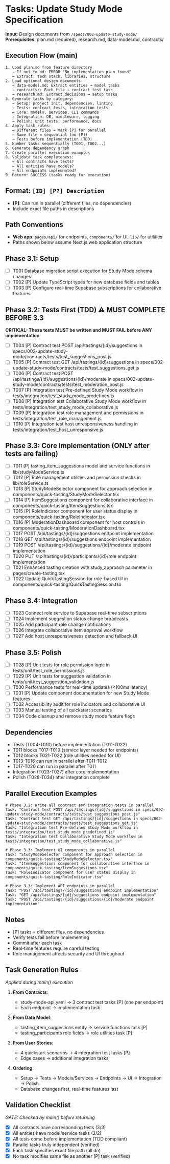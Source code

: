 # Tasks: Update Study Mode Specification

**Input**: Design documents from `/specs/002-update-study-mode/`
**Prerequisites**: plan.md (required), research.md, data-model.md, contracts/

## Execution Flow (main)
```
1. Load plan.md from feature directory
   → If not found: ERROR "No implementation plan found"
   → Extract: tech stack, libraries, structure
2. Load optional design documents:
   → data-model.md: Extract entities → model tasks
   → contracts/: Each file → contract test task
   → research.md: Extract decisions → setup tasks
3. Generate tasks by category:
   → Setup: project init, dependencies, linting
   → Tests: contract tests, integration tests
   → Core: models, services, CLI commands
   → Integration: DB, middleware, logging
   → Polish: unit tests, performance, docs
4. Apply task rules:
   → Different files = mark [P] for parallel
   → Same file = sequential (no [P])
   → Tests before implementation (TDD)
5. Number tasks sequentially (T001, T002...)
6. Generate dependency graph
7. Create parallel execution examples
8. Validate task completeness:
   → All contracts have tests?
   → All entities have models?
   → All endpoints implemented?
9. Return: SUCCESS (tasks ready for execution)
```

## Format: `[ID] [P?] Description`
- **[P]**: Can run in parallel (different files, no dependencies)
- Include exact file paths in descriptions

## Path Conventions
- **Web app**: `pages/api/` for endpoints, `components/` for UI, `lib/` for utilities
- Paths shown below assume Next.js web application structure

## Phase 3.1: Setup
- [ ] T001 Database migration script execution for Study Mode schema changes
- [ ] T002 [P] Update TypeScript types for new database fields and tables
- [ ] T003 [P] Configure real-time Supabase subscriptions for collaborative features

## Phase 3.2: Tests First (TDD) ⚠️ MUST COMPLETE BEFORE 3.3
**CRITICAL: These tests MUST be written and MUST FAIL before ANY implementation**
- [ ] T004 [P] Contract test POST /api/tastings/{id}/suggestions in specs/002-update-study-mode/contracts/tests/test_suggestions_post.js
- [ ] T005 [P] Contract test GET /api/tastings/{id}/suggestions in specs/002-update-study-mode/contracts/tests/test_suggestions_get.js
- [ ] T006 [P] Contract test POST /api/tastings/{id}/suggestions/{id}/moderate in specs/002-update-study-mode/contracts/tests/test_moderation_post.js
- [ ] T007 [P] Integration test Pre-defined Study Mode workflow in tests/integration/test_study_mode_predefined.js
- [ ] T008 [P] Integration test Collaborative Study Mode workflow in tests/integration/test_study_mode_collaborative.js
- [ ] T009 [P] Integration test role management and permissions in tests/integration/test_role_management.js
- [ ] T010 [P] Integration test host unresponsiveness handling in tests/integration/test_host_unresponsive.js

## Phase 3.3: Core Implementation (ONLY after tests are failing)
- [ ] T011 [P] tasting_item_suggestions model and service functions in lib/studyModeService.ts
- [ ] T012 [P] Role management utilities and permission checks in lib/roleService.ts
- [ ] T013 [P] StudyModeSelector component for approach selection in components/quick-tasting/StudyModeSelector.tsx
- [ ] T014 [P] ItemSuggestions component for collaborative interface in components/quick-tasting/ItemSuggestions.tsx
- [ ] T015 [P] RoleIndicator component for user status display in components/quick-tasting/RoleIndicator.tsx
- [ ] T016 [P] ModerationDashboard component for host controls in components/quick-tasting/ModerationDashboard.tsx
- [ ] T017 POST /api/tastings/{id}/suggestions endpoint implementation
- [ ] T018 GET /api/tastings/{id}/suggestions endpoint implementation
- [ ] T019 POST /api/tastings/{id}/suggestions/{id}/moderate endpoint implementation
- [ ] T020 PUT /api/tastings/{id}/participants/{id}/role endpoint implementation
- [ ] T021 Enhanced tasting creation with study_approach parameter in pages/create-tasting.tsx
- [ ] T022 Update QuickTastingSession for role-based UI in components/quick-tasting/QuickTastingSession.tsx

## Phase 3.4: Integration
- [ ] T023 Connect role service to Supabase real-time subscriptions
- [ ] T024 Implement suggestion status change broadcasts
- [ ] T025 Add participant role change notifications
- [ ] T026 Integrate collaborative item approval workflow
- [ ] T027 Add host unresponsiveness detection and fallback UI

## Phase 3.5: Polish
- [ ] T028 [P] Unit tests for role permission logic in tests/unit/test_role_permissions.js
- [ ] T029 [P] Unit tests for suggestion validation in tests/unit/test_suggestion_validation.js
- [ ] T030 Performance tests for real-time updates (<100ms latency)
- [ ] T031 [P] Update component documentation for new Study Mode features
- [ ] T032 Accessibility audit for role indicators and collaborative UI
- [ ] T033 Manual testing of all quickstart scenarios
- [ ] T034 Code cleanup and remove study mode feature flags

## Dependencies
- Tests (T004-T010) before implementation (T011-T022)
- T011 blocks T017-T019 (service layer needed for endpoints)
- T012 blocks T021-T022 (role utilities needed for UI)
- T013-T016 can run in parallel after T011-T012
- T017-T020 can run in parallel after T011
- Integration (T023-T027) after core implementation
- Polish (T028-T034) after integration complete

## Parallel Execution Examples
```
# Phase 3.2: Write all contract and integration tests in parallel
Task: "Contract test POST /api/tastings/{id}/suggestions in specs/002-update-study-mode/contracts/tests/test_suggestions_post.js"
Task: "Contract test GET /api/tastings/{id}/suggestions in specs/002-update-study-mode/contracts/tests/test_suggestions_get.js"
Task: "Integration test Pre-defined Study Mode workflow in tests/integration/test_study_mode_predefined.js"
Task: "Integration test Collaborative Study Mode workflow in tests/integration/test_study_mode_collaborative.js"

# Phase 3.3: Implement UI components in parallel
Task: "StudyModeSelector component for approach selection in components/quick-tasting/StudyModeSelector.tsx"
Task: "ItemSuggestions component for collaborative interface in components/quick-tasting/ItemSuggestions.tsx"
Task: "RoleIndicator component for user status display in components/quick-tasting/RoleIndicator.tsx"

# Phase 3.3: Implement API endpoints in parallel
Task: "POST /api/tastings/{id}/suggestions endpoint implementation"
Task: "GET /api/tastings/{id}/suggestions endpoint implementation"
Task: "POST /api/tastings/{id}/suggestions/{id}/moderate endpoint implementation"
```

## Notes
- [P] tasks = different files, no dependencies
- Verify tests fail before implementing
- Commit after each task
- Real-time features require careful testing
- Role management affects security and UI throughout

## Task Generation Rules
*Applied during main() execution*

1. **From Contracts**:
   - study-mode-api.yaml → 3 contract test tasks [P] (one per endpoint)
   - Each endpoint → implementation task

2. **From Data Model**:
   - tasting_item_suggestions entity → service functions task [P]
   - tasting_participants role fields → role utilities task [P]

3. **From User Stories**:
   - 4 quickstart scenarios → 4 integration test tasks [P]
   - Edge cases → additional integration tasks

4. **Ordering**:
   - Setup → Tests → Models/Services → Endpoints → UI → Integration → Polish
   - Database changes first, real-time features last

## Validation Checklist
*GATE: Checked by main() before returning*

- [x] All contracts have corresponding tests (3/3)
- [x] All entities have model/service tasks (2/2)
- [x] All tests come before implementation (TDD compliant)
- [x] Parallel tasks truly independent (verified)
- [x] Each task specifies exact file path (all do)
- [x] No task modifies same file as another [P] task (verified)
